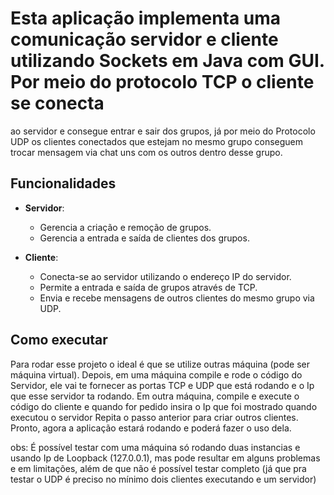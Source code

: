 # Esta aplicação implementa uma comunicação servidor e cliente utilizando Sockets em Java com GUI. Por meio do protocolo TCP o cliente se conecta 
ao servidor e consegue entrar e sair dos grupos, já por meio do Protocolo UDP os clientes conectados que estejam no mesmo grupo conseguem
trocar mensagem via chat uns com os outros dentro desse grupo.
## Funcionalidades 

- **Servidor**:
  - Gerencia a criação e remoção de grupos.
  - Gerencia a entrada e saída de clientes dos grupos.

- **Cliente**:
  - Conecta-se ao servidor utilizando o endereço IP do servidor.
  - Permite a entrada e saída de grupos através de TCP.
  - Envia e recebe mensagens de outros clientes do mesmo grupo via UDP.

## Como executar

Para rodar esse projeto o ideal é que se utilize outras máquina (pode ser máquina virtual).
Depois, em uma máquina compile e rode o código do Servidor, ele vai te fornecer as portas TCP e UDP que está rodando e o Ip que esse servidor ta rodando.
Em outra máquina, compile e execute o código do cliente e quando for pedido insira o Ip que foi mostrado quando executou o servidor
Repita o passo anterior para criar outros clientes.
Pronto, agora a aplicação estará rodando e poderá fazer o uso dela.

obs: É possível testar com uma máquina só rodando duas instancias e usando Ip de Loopback (127.0.0.1), mas pode resultar em alguns problemas e em
limitações, além de que não é possível testar completo (já que pra testar o UDP é preciso no mínimo dois clientes executando e um servidor)
